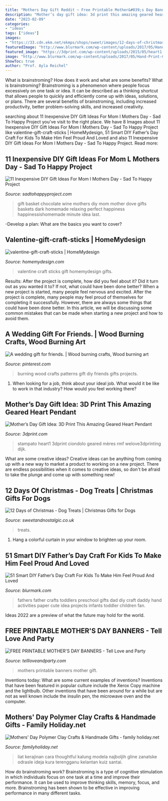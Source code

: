 ```yaml
---
title: "Mothers Day Gift Reddit ~ Free Printable Mother&#039;s Day Banners"
description: "Mother’s day gift idea: 3d print this amazing geared heart pendant"
date: "2023-02-09"
categories:
- "ideas"
tags: ["ideas"]
images:
- "https://33.cdn.ekm.net/ekmps/shops/sweet/images/12-days-of-christmas-dog-treats-17046-1-p.jpg?v=4DD63089-7DF0-4214-9D8C-2573C7CE34AC"
featuredImage: "http://www.blurmark.com/wp-content/uploads/2017/05/Hand-Print-Carft.jpg"
featured_image: "https://3dprint.com/wp-content/uploads/2015/05/heart1.jpg"
image: "http://www.blurmark.com/wp-content/uploads/2017/05/Hand-Print-Carft.jpg"
ShowToc: true
author: "Prof. Ayla Reichel"
---
```



What is brainstroming? How does it work and what are some benefits?
What is brainstroming? Brainstroming is a phenomenon where people focus excessively on one task or idea. It can be described as a thinking shortcut that allows people to quickly and efficiently come up with ideas, solutions, or plans. There are several benefits of brainstroming, including increased productivity, better problem-solving skills, and increased creativity.

	

		
searching about 11 Inexpensive DIY Gift Ideas For Mom l Mothers Day - Sad To Happy Project you've visit to the right place. We have 8 Images about 11 Inexpensive DIY Gift Ideas For Mom l Mothers Day - Sad To Happy Project like valentine-gift-craft-sticks | HomeMydesign, 51 Smart DIY Father’s Day Craft For Kids To Make Him Feel Proud And Loved and also 11 Inexpensive DIY Gift Ideas For Mom l Mothers Day - Sad To Happy Project. Read more:
		
    
## 11 Inexpensive DIY Gift Ideas For Mom L Mothers Day - Sad To Happy Project

<img loading=lazy src="https://sadtohappyproject.com/wp-content/uploads/2017/05/diy-gift-ideas-for-mom22.jpg" onerror="this.onerror=null;this.src='https://tse2.mm.bing.net/th?id=OIP.a-aGy_Xct67G2pIS6j1OmAAAAA&amp;pid=15.1';" alt="11 Inexpensive DIY Gift Ideas For Mom l Mothers Day - Sad To Happy Project">

_Source: sadtohappyproject.com_

>gift basket chocolate wine mothers diy mom mother dove gifts baskets dark homemade relaxing perfect happiness happinessishomemade minute idea last. 

	

-Develop a plan: What are the basics you want to cover?

    
## Valentine-gift-craft-sticks | HomeMydesign

<img loading=lazy src="https://homemydesign.com/wp-content/uploads/2015/01/valentine-gift-craft-sticks.jpg" onerror="this.onerror=null;this.src='https://tse4.mm.bing.net/th?id=OIP.RxSzTFdLV1WMkQpImFBZmQHaLH&amp;pid=15.1';" alt="valentine-gift-craft-sticks | HomeMydesign">

_Source: homemydesign.com_

>valentine craft sticks gift homemydesign gifts. 

	

Results: After the project is complete, how did you feel about it? Did it turn out as you wanted it to? If not, what could have been done better?
When a new project is started, many people feel nervous and excited. After the project is complete, many people may feel proud of themselves for completing it successfully. However, there are always some things that could have been done better. In this article, we will be discussing some common mistakes that can be made when starting a new project and how to avoid them.

    
## A Wedding Gift For Friends. | Wood Burning Crafts, Wood Burning Art

<img loading=lazy src="https://i.pinimg.com/736x/65/ed/47/65ed4778c270dcf86f05b7dd83a8a007--gifts-for-friends-wedding-gifts.jpg" onerror="this.onerror=null;this.src='https://tse1.mm.bing.net/th?id=OIP.4e2GK6uPvpYHe6uUdk0i7wHaJ3&amp;pid=15.1';" alt="A wedding gift for friends. | Wood burning crafts, Wood burning art">

_Source: pinterest.com_

>burning wood crafts patterns gift diy friends gifts projects. 

	

1) When looking for a job, think about your ideal job. What would it be like to work in that industry? How would you feel working there?

    
## Mother’s Day Gift Idea: 3D Print This Amazing Geared Heart Pendant

<img loading=lazy src="https://3dprint.com/wp-content/uploads/2015/05/heart1.jpg" onerror="this.onerror=null;this.src='https://tse2.mm.bing.net/th?id=OIP.EKUh-suuvfz2mt2DwDQ0swHaG3&amp;pid=15.1';" alt="Mother’s Day Gift Idea: 3D Print This Amazing Geared Heart Pendant">

_Source: 3dprint.com_

>stampato heart1 3dprint ciondolo geared mères rmf welove3dprinting dijk. 

	

What are some creative ideas?
Creative ideas can be anything from coming up with a new way to market a product to working on a new project. There are endless possibilities when it comes to creative ideas, so don't be afraid to take the plunge and come up with something new!

    
## 12 Days Of Christmas - Dog Treats | Christmas Gifts For Dogs

<img loading=lazy src="https://33.cdn.ekm.net/ekmps/shops/sweet/images/12-days-of-christmas-dog-treats-17046-1-p.jpg?v=4DD63089-7DF0-4214-9D8C-2573C7CE34AC" onerror="this.onerror=null;this.src='https://tse1.mm.bing.net/th?id=OIP.E341K9rLbUOCofvjxvt-vgHaHa&amp;pid=15.1';" alt="12 Days of Christmas - Dog Treats | Christmas Gifts for Dogs">

_Source: sweetandnostalgic.co.uk_

>treats. 

	

1. Hang a colorful curtain in your window to brighten up your room.

    
## 51 Smart DIY Father’s Day Craft For Kids To Make Him Feel Proud And Loved

<img loading=lazy src="http://www.blurmark.com/wp-content/uploads/2017/05/Hand-Print-Carft.jpg" onerror="this.onerror=null;this.src='https://tse2.mm.bing.net/th?id=OIP.W95AcllBWffhr83pra4R7wHaJ4&amp;pid=15.1';" alt="51 Smart DIY Father’s Day Craft For Kids To Make Him Feel Proud And Loved">

_Source: blurmark.com_

>fathers father crafts toddlers preschool gifts dad diy craft daddy hand activities paper cute idea projects infants toddler children fan. 

	

Ideas 2022 are a preview of what the future may hold for the world.

    
## FREE PRINTABLE MOTHER&#039;S DAY BANNERS - Tell Love And Party

<img loading=lazy src="http://tellloveandparty.com/wp-content/uploads/2017/05/Mothers-day-DIY-gift-ideas2.jpg" onerror="this.onerror=null;this.src='https://tse3.mm.bing.net/th?id=OIP.gFbsmUIvy2jjTsZDzL7RpQHaLH&amp;pid=15.1';" alt="FREE PRINTABLE MOTHER&#039;S DAY BANNERS - Tell Love and Party">

_Source: tellloveandparty.com_

>mothers printable banners mother gift. 

	

Inventions today: What are some current examples of inventions?
Inventions that have been featured in popular culture include the Xerox Copy machine and the lightbulb. Other inventions that have been around for a while but are not as well known include the insulin pen, the microwave oven and the computer.

    
## Mothers&#039; Day Polymer Clay Crafts &amp; Handmade Gifts - Family Holiday.net

<img loading=lazy src="https://www.familyholiday.net/wp-content/uploads/2012/03/polymer-clay-crafts-for-mothers-day-_10.jpg" onerror="this.onerror=null;this.src='https://tse1.mm.bing.net/th?id=OIP.8I2cfX-zyGNWQ0UF_hIvfQHaJ4&amp;pid=15.1';" alt="Mothers&#039; Day Polymer Clay Crafts &amp; Handmade Gifts - family holiday.net">

_Source: familyholiday.net_

>liat kerajinan cara thoughtful kalung modela najboljih gline zanatske odrasle ideja kura terengganu kelantan kuiz santai. 

	

How do brainstroming work?
Brainstroming is a type of cognitive stimulation in which individuals focus on one task at a time and improve their performance. It can be used to improve thinking skills, memory, focus, and more. Brainstroming has been shown to be effective in improving performance in many different tasks.

